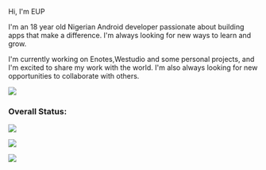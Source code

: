 

Hi, I'm EUP

I'm an 18 year old Nigerian Android developer passionate about building apps that make a difference. I'm always looking for new ways to learn and grow.

I'm currently working on Enotes,Westudio and some personal projects, and I'm excited to share my work with the world. I'm also always looking for new opportunities to collaborate with others.

<!--If you're interested in learning more about me, please feel free to check out my GitHub profile. I'm always happy to chat with new people!-->

[![](https://visitcount.itsvg.in/api?id=etidoUP&icon=1&color=9)](https://visitcount.itsvg.in)

### Overall Status:

![](https://github-readme-stats.vercel.app/api?username=etidoUP&theme=graywhite&hide_border=false&include_all_commits=true&count_private=true)<br/>

![](https://github-readme-streak-stats.herokuapp.com/?user=etidoUP&theme=graywhite&hide_border=false)<br/>

![](https://github-readme-stats.vercel.app/api/top-langs/?username=etidoUP&theme=graywhite&hide_border=false&include_all_commits=true&count_private=true&layout=compact)

